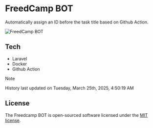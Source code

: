 # FreedCamp BOT

Automatically assign an ID before the task title based on Github Action.

![FreedCamp BOT](https://repository-images.githubusercontent.com/737932867/7d34798b-2680-471c-b089-a78a718d3d6a)

## Tech

- Laravel
- Docker
- Github Action

> [!NOTE]  
> History last updated on Tuesday, March 25th, 2025, 4:50:19 AM

## License

The Freedcamp BOT is open-sourced software licensed under the [MIT license](https://opensource.org/licenses/MIT).
